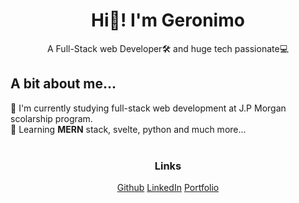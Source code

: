 <link rel="stylesheet" href="./css/main.css" type="text/css">

<h1 align="center">Hi👋! I'm Geronimo</h1>
<p align="center">A Full-Stack web Developer🛠️ and huge tech passionate💻</p>
<h2>A bit about me...</h2>
👨 I'm currently studying full-stack web development at J.P Morgan scolarship program. <br>
🌱 Learning <b>MERN</b> stack, svelte, python and much more... <br><br>

<h3 align="center">Links</h3>
<div class="flex-container">
<center>
    <span align="center">
	    <a href="https://github.com/Zaniuk">Github</a>
        <a href="https://www.linkedin.com/in/geronimo-zaniuk/">LinkedIn</a>
        <a href="#">Portfolio</a>
    </span>
</center>
</div>
